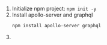 1. Initialize npm project: `npm init -y`
2. Install apollo-server and graphql
    ```js
    npm install apollo-server graphql
    ```
3.
